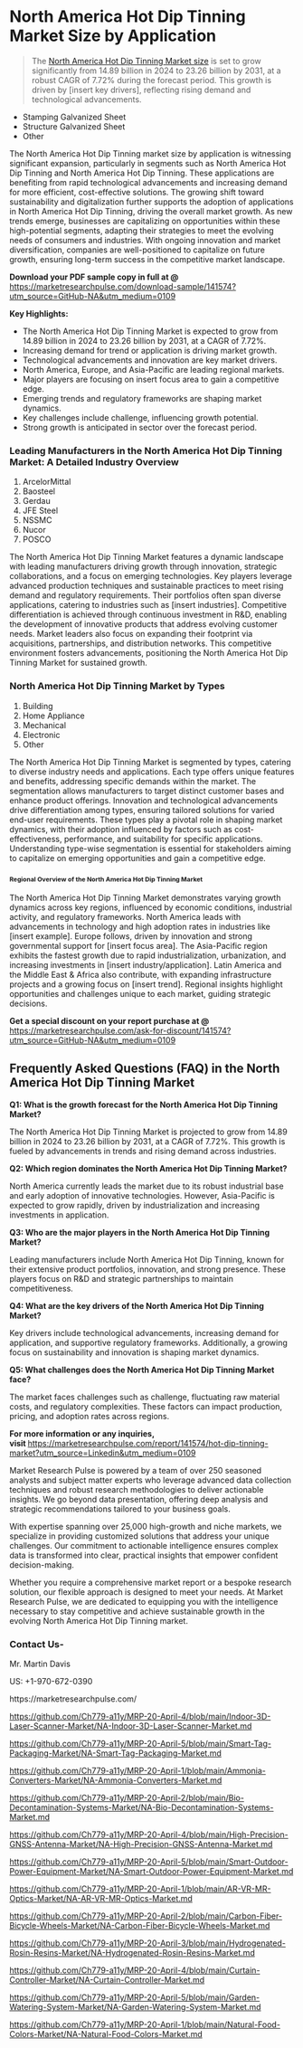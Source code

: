 <h1>North America Hot Dip Tinning Market&nbsp;Size by Application</h1><blockquote><p>The <a href="https://marketresearchpulse.com/download-sample/141574?utm_source=GitHub-NA&amp;utm_medium=0109">North America Hot Dip Tinning Market size</a> is set to grow significantly from 14.89 billion in 2024 to 23.26 billion by 2031, at a robust CAGR of 7.72% during the forecast period. This growth is driven by [insert key drivers], reflecting rising demand and technological advancements.</p></blockquote><ul><li>Stamping Galvanized Sheet <li> Structure Galvanized Sheet <li> Other</li></ul><p>The North America Hot Dip Tinning market size by application is witnessing significant expansion, particularly in segments such as North America Hot Dip Tinning and North America Hot Dip Tinning. These applications are benefiting from rapid technological advancements and increasing demand for more efficient, cost-effective solutions. The growing shift toward sustainability and digitalization further supports the adoption of applications in North America Hot Dip Tinning, driving the overall market growth. As new trends emerge, businesses are capitalizing on opportunities within these high-potential segments, adapting their strategies to meet the evolving needs of consumers and industries. With ongoing innovation and market diversification, companies are well-positioned to capitalize on future growth, ensuring long-term success in the competitive market landscape.</p><p><strong>Download your PDF sample copy in full at @ </strong><a href="https://marketresearchpulse.com/download-sample/141574?utm_source=GitHub-NA&amp;utm_medium=0109">https://marketresearchpulse.com/download-sample/141574?utm_source=GitHub-NA&amp;utm_medium=0109</a></p><p><strong>Key Highlights: </strong></p><ul><li>The North America Hot Dip Tinning Market is expected to grow from 14.89 billion in 2024 to 23.26 billion by 2031, at a CAGR of 7.72%.</li><li>Increasing demand for trend or application is driving market growth.</li><li>Technological advancements and innovation are key market drivers.</li><li>North America, Europe, and Asia-Pacific are leading regional markets.</li><li>Major players are focusing on insert focus area to gain a competitive edge.</li><li>Emerging trends and regulatory frameworks are shaping market dynamics.</li><li>Key challenges include challenge, influencing growth potential.</li><li>Strong growth is anticipated in sector over the forecast period.</li></ul><h3>Leading Manufacturers in the North America Hot Dip Tinning Market: A Detailed Industry Overview</h3><ol><li>ArcelorMittal</li><li>Baosteel</li><li>Gerdau</li><li>JFE Steel</li><li>NSSMC</li><li>Nucor</li><li>POSCO</li></ol><div class="flex max-w-full flex-col flex-grow"><div class="min-h-8 text-message flex w-full flex-col items-end gap-2 whitespace-normal break-words [.text-message+&amp;]:mt-5" dir="auto" data-message-author-role="assistant" data-message-id="fd8432e4-4910-450d-b182-61b7bfb0a01f" data-message-model-slug="gpt-4o"><div class="flex w-full flex-col gap-1 empty:hidden first:pt-[3px]"><div class="markdown prose w-full break-words dark:prose-invert light"><p>The North America Hot Dip Tinning Market features a dynamic landscape with leading manufacturers driving growth through innovation, strategic collaborations, and a focus on emerging technologies. Key players leverage advanced production techniques and sustainable practices to meet rising demand and regulatory requirements. Their portfolios often span diverse applications, catering to industries such as [insert industries]. Competitive differentiation is achieved through continuous investment in R&amp;D, enabling the development of innovative products that address evolving customer needs. Market leaders also focus on expanding their footprint via acquisitions, partnerships, and distribution networks. This competitive environment fosters advancements, positioning the North America Hot Dip Tinning Market for sustained growth.</p></div></div></div></div><h3>North America Hot Dip Tinning Market by Types</h3><ol><li>Building <li> Home Appliance <li> Mechanical <li> Electronic <li> Other</li></ol><div class="flex max-w-full flex-col flex-grow"><div class="min-h-8 text-message flex w-full flex-col items-end gap-2 whitespace-normal break-words [.text-message+&amp;]:mt-5" dir="auto" data-message-author-role="assistant" data-message-id="084470be-0bb7-4664-bddf-5156b4f41249" data-message-model-slug="gpt-4o-mini"><div class="flex w-full flex-col gap-1 empty:hidden first:pt-[3px]"><div class="markdown prose w-full break-words dark:prose-invert light"><p>The North America Hot Dip Tinning Market is segmented by types, catering to diverse industry needs and applications. Each type offers unique features and benefits, addressing specific demands within the market. The segmentation allows manufacturers to target distinct customer bases and enhance product offerings. Innovation and technological advancements drive differentiation among types, ensuring tailored solutions for varied end-user requirements. These types play a pivotal role in shaping market dynamics, with their adoption influenced by factors such as cost-effectiveness, performance, and suitability for specific applications. Understanding type-wise segmentation is essential for stakeholders aiming to capitalize on emerging opportunities and gain a competitive edge.</p></div></div></div></div><h3><span style="font-size: 11px;">Regional Overview of the North America Hot Dip Tinning Market</span></h3><div class="flex max-w-full flex-col flex-grow"><div class="min-h-8 text-message flex w-full flex-col items-end gap-2 whitespace-normal break-words [.text-message+&amp;]:mt-5" dir="auto" data-message-author-role="assistant" data-message-id="e9038762-ce64-4e30-91c9-9bd413514231" data-message-model-slug="gpt-4o-mini"><div class="flex w-full flex-col gap-1 empty:hidden first:pt-[3px]"><div class="markdown prose w-full break-words dark:prose-invert light"><p>The North America Hot Dip Tinning Market demonstrates varying growth dynamics across key regions, influenced by economic conditions, industrial activity, and regulatory frameworks. North America leads with advancements in technology and high adoption rates in industries like [insert example]. Europe follows, driven by innovation and strong governmental support for [insert focus area]. The Asia-Pacific region exhibits the fastest growth due to rapid industrialization, urbanization, and increasing investments in [insert industry/application]. Latin America and the Middle East &amp; Africa also contribute, with expanding infrastructure projects and a growing focus on [insert trend]. Regional insights highlight opportunities and challenges unique to each market, guiding strategic decisions.</p></div></div></div></div><p><strong>Get a special discount on your report purchase at @ </strong><a href="https://marketresearchpulse.com/ask-for-discount/141574?utm_source=GitHub-NA&amp;utm_medium=0109">https://marketresearchpulse.com/ask-for-discount/141574?utm_source=GitHub-NA&amp;utm_medium=0109</a></p><h2>Frequently Asked Questions (FAQ) in the North America Hot Dip Tinning Market</h2><p><strong>Q1: What is the growth forecast for the North America Hot Dip Tinning Market?</strong></p><p>The North America Hot Dip Tinning Market is projected to grow from 14.89 billion in 2024 to 23.26 billion by 2031, at a CAGR of 7.72%. This growth is fueled by advancements in trends and rising demand across industries.</p><p><strong>Q2: Which region dominates the North America Hot Dip Tinning Market?</strong></p><p>North America currently leads the market due to its robust industrial base and early adoption of innovative technologies. However, Asia-Pacific is expected to grow rapidly, driven by industrialization and increasing investments in application.</p><p><strong>Q3: Who are the major players in the North America Hot Dip Tinning Market?</strong></p><p>Leading manufacturers include North America Hot Dip Tinning, known for their extensive product portfolios, innovation, and strong presence. These players focus on R&amp;D and strategic partnerships to maintain competitiveness.</p><p><strong>Q4: What are the key drivers of the North America Hot Dip Tinning Market?</strong></p><p>Key drivers include technological advancements, increasing demand for application, and supportive regulatory frameworks. Additionally, a growing focus on sustainability and innovation is shaping market dynamics.</p><p><strong>Q5: What challenges does the North America Hot Dip Tinning Market face?</strong></p><p>The market faces challenges such as challenge, fluctuating raw material costs, and regulatory complexities. These factors can impact production, pricing, and adoption rates across regions.</p><p><strong>For more information or any inquiries, visit&nbsp;</strong><a href="https://marketresearchpulse.com/report/141574/hot-dip-tinning-market?utm_source=Linkedin&utm_medium=0109">https://marketresearchpulse.com/report/141574/hot-dip-tinning-market?utm_source=Linkedin&utm_medium=0109</a></p><p>Market Research Pulse is powered by a team of over 250 seasoned analysts and subject matter experts who leverage advanced data collection techniques and robust research methodologies to deliver actionable insights. We go beyond data presentation, offering deep analysis and strategic recommendations tailored to your business goals.</p><p>With expertise spanning over 25,000 high-growth and niche markets, we specialize in providing customized solutions that address your unique challenges. Our commitment to actionable intelligence ensures complex data is transformed into clear, practical insights that empower confident decision-making.</p><p>Whether you require a comprehensive market report or a bespoke research solution, our flexible approach is designed to meet your needs. At Market Research Pulse, we are dedicated to equipping you with the intelligence necessary to stay competitive and achieve sustainable growth in the evolving North America Hot Dip Tinning market.</p><h3><strong>Contact Us-</strong></h3><p>Mr. Martin Davis</p><p>US: +1-970-672-0390</p><p>https://marketresearchpulse.com/</p><p><a href="https://github.com/Ch779-a11y/MRP-20-April-4/blob/main/Indoor-3D-Laser-Scanner-Market/NA-Indoor-3D-Laser-Scanner-Market.md">https://github.com/Ch779-a11y/MRP-20-April-4/blob/main/Indoor-3D-Laser-Scanner-Market/NA-Indoor-3D-Laser-Scanner-Market.md</a></p><p><a href="https://github.com/Ch779-a11y/MRP-20-April-5/blob/main/Smart-Tag-Packaging-Market/NA-Smart-Tag-Packaging-Market.md">https://github.com/Ch779-a11y/MRP-20-April-5/blob/main/Smart-Tag-Packaging-Market/NA-Smart-Tag-Packaging-Market.md</a></p><p><a href="https://github.com/Ch779-a11y/MRP-20-April-1/blob/main/Ammonia-Converters-Market/NA-Ammonia-Converters-Market.md">https://github.com/Ch779-a11y/MRP-20-April-1/blob/main/Ammonia-Converters-Market/NA-Ammonia-Converters-Market.md</a></p><p><a href="https://github.com/Ch779-a11y/MRP-20-April-2/blob/main/Bio-Decontamination-Systems-Market/NA-Bio-Decontamination-Systems-Market.md">https://github.com/Ch779-a11y/MRP-20-April-2/blob/main/Bio-Decontamination-Systems-Market/NA-Bio-Decontamination-Systems-Market.md</a></p><p><a href="https://github.com/Ch779-a11y/MRP-20-April-4/blob/main/High-Precision-GNSS-Antenna-Market/NA-High-Precision-GNSS-Antenna-Market.md">https://github.com/Ch779-a11y/MRP-20-April-4/blob/main/High-Precision-GNSS-Antenna-Market/NA-High-Precision-GNSS-Antenna-Market.md</a></p><p><a href="https://github.com/Ch779-a11y/MRP-20-April-5/blob/main/Smart-Outdoor-Power-Equipment-Market/NA-Smart-Outdoor-Power-Equipment-Market.md">https://github.com/Ch779-a11y/MRP-20-April-5/blob/main/Smart-Outdoor-Power-Equipment-Market/NA-Smart-Outdoor-Power-Equipment-Market.md</a></p><p><a href="https://github.com/Ch779-a11y/MRP-20-April-1/blob/main/AR-VR-MR-Optics-Market/NA-AR-VR-MR-Optics-Market.md">https://github.com/Ch779-a11y/MRP-20-April-1/blob/main/AR-VR-MR-Optics-Market/NA-AR-VR-MR-Optics-Market.md</a></p><p><a href="https://github.com/Ch779-a11y/MRP-20-April-2/blob/main/Carbon-Fiber-Bicycle-Wheels-Market/NA-Carbon-Fiber-Bicycle-Wheels-Market.md">https://github.com/Ch779-a11y/MRP-20-April-2/blob/main/Carbon-Fiber-Bicycle-Wheels-Market/NA-Carbon-Fiber-Bicycle-Wheels-Market.md</a></p><p><a href="https://github.com/Ch779-a11y/MRP-20-April-3/blob/main/Hydrogenated-Rosin-Resins-Market/NA-Hydrogenated-Rosin-Resins-Market.md">https://github.com/Ch779-a11y/MRP-20-April-3/blob/main/Hydrogenated-Rosin-Resins-Market/NA-Hydrogenated-Rosin-Resins-Market.md</a></p><p><a href="https://github.com/Ch779-a11y/MRP-20-April-4/blob/main/Curtain-Controller-Market/NA-Curtain-Controller-Market.md">https://github.com/Ch779-a11y/MRP-20-April-4/blob/main/Curtain-Controller-Market/NA-Curtain-Controller-Market.md</a></p><p><a href="https://github.com/Ch779-a11y/MRP-20-April-5/blob/main/Garden-Watering-System-Market/NA-Garden-Watering-System-Market.md">https://github.com/Ch779-a11y/MRP-20-April-5/blob/main/Garden-Watering-System-Market/NA-Garden-Watering-System-Market.md</a></p><p><a href="https://github.com/Ch779-a11y/MRP-20-April-1/blob/main/Natural-Food-Colors-Market/NA-Natural-Food-Colors-Market.md">https://github.com/Ch779-a11y/MRP-20-April-1/blob/main/Natural-Food-Colors-Market/NA-Natural-Food-Colors-Market.md</a></p>
